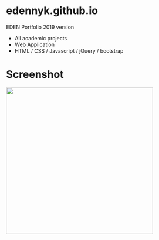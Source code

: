# edennyk.github.io
EDEN Portfolio 2019 version
- All academic projects 
- Web Application
- HTML / CSS / Javascript / jQuery / bootstrap 

Screenshot
=
<img src="https://user-images.githubusercontent.com/59883982/84430555-d65e5680-abf7-11ea-95d6-a2bacf608809.png" width="400"></img>
